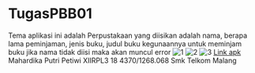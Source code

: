 # TugasPBB01
Tema aplikasi ini adalah Perpustakaan
yang diisikan adalah nama, berapa lama peminjaman, jenis buku, judul buku
kegunaannya untuk meminjam buku
jika nama tidak diisi maka akan muncul error
![1](https://cloud.githubusercontent.com/assets/22767409/19409089/1fb14270-92f7-11e6-9620-17bfec392a6b.jpg)
![2](https://cloud.githubusercontent.com/assets/22767409/19409100/430f2b42-92f7-11e6-9628-22f51e0d5e62.jpg)
![3](https://cloud.githubusercontent.com/assets/22767409/19409105/617f0318-92f7-11e6-8a13-20785271c7ac.jpg)
[Link apk](https://drive.google.com/open?id=0B7OKKxNS_7CpLVlGcnEzcHU2bGs)
Mahardika Putri Petiwi
XIIRPL3
18
4370/1268.068
Smk Telkom Malang
